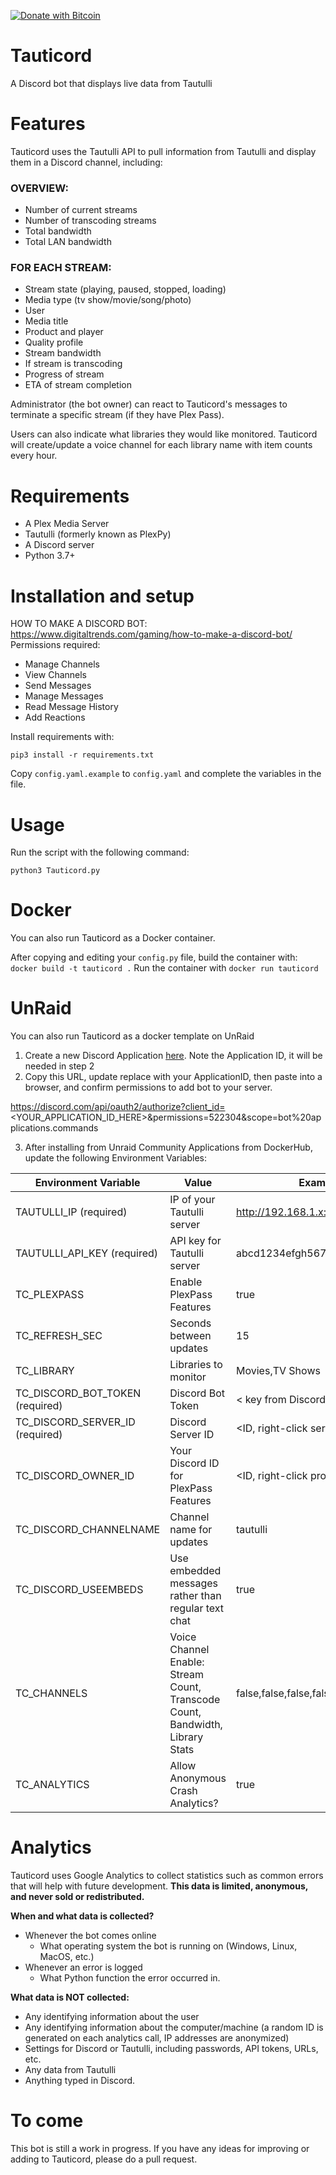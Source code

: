 [![Donate with Bitcoin](https://en.cryptobadges.io/badge/micro/3H94aowuz4hgbvNjceZ2xeq14rjmGz4cD9)](https://en.cryptobadges.io/donate/3H94aowuz4hgbvNjceZ2xeq14rjmGz4cD9)

# Tauticord
A Discord bot that displays live data from Tautulli

# Features
Tauticord uses the Tautulli API to pull information from Tautulli and display them in a Discord channel, including:

### OVERVIEW:
* Number of current streams
* Number of transcoding streams
* Total bandwidth
* Total LAN bandwidth

### FOR EACH STREAM:
* Stream state (playing, paused, stopped, loading)
* Media type (tv show/movie/song/photo)
* User
* Media title
* Product and player
* Quality profile
* Stream bandwidth
* If stream is transcoding
* Progress of stream
* ETA of stream completion

Administrator (the bot owner) can react to Tauticord's messages to terminate a specific stream (if they have Plex Pass).

Users can also indicate what libraries they would like monitored. Tauticord will create/update a voice channel for each library name with item counts every hour.

# Requirements
- A Plex Media Server
- Tautulli (formerly known as PlexPy)
- A Discord server
- Python 3.7+

# Installation and setup
HOW TO MAKE A DISCORD BOT: https://www.digitaltrends.com/gaming/how-to-make-a-discord-bot/
Permissions required:
- Manage Channels
- View Channels
- Send Messages
- Manage Messages
- Read Message History
- Add Reactions

Install requirements with:

	pip3 install -r requirements.txt

Copy ``config.yaml.example`` to ``config.yaml`` and complete the variables in the file.

# Usage
Run the script with the following command:

	python3 Tauticord.py
	
# Docker
You can also run Tauticord as a Docker container.

After copying and editing your ``config.py`` file, build the container with:
	``docker build -t tauticord .``
Run the container with ``docker run tauticord``

# UnRaid
You can also run Tauticord as a docker template on UnRaid

1. Create a new Discord Application [here](https://discordapp.com/developers/applications). Note the Application ID, it will be needed in step 2
2. Copy this URL, update replace with your ApplicationID, then paste into a browser, and confirm permissions to add bot to your server. 

https://discord.com/api/oauth2/authorize?client_id=<YOUR_APPLICATION_ID_HERE>&permissions=522304&scope=bot%20applications.commands

3. After installing from Unraid Community Applications from DockerHub, update the following Environment Variables:

| Environment Variable  | Value |  Example/Default |
| ------------- | ------------- | ------------- |
| TAUTULLI_IP (required)  | IP of your Tautulli server | http://192.168.1.x:8181 |
| TAUTULLI_API_KEY (required) | API key for Tautulli server  | abcd1234efgh5678ijkl9012mnop3456qrst  |
| TC_PLEXPASS | Enable PlexPass Features | true |
| TC_REFRESH_SEC | Seconds between updates | 15 |
| TC_LIBRARY | Libraries to monitor | Movies,TV Shows | 
| TC_DISCORD_BOT_TOKEN (required) | Discord Bot Token | < key from DiscordApplication above > |
| TC_DISCORD_SERVER_ID (required) | Discord Server ID | <ID, right-click server> |
| TC_DISCORD_OWNER_ID | Your Discord ID for PlexPass Features | <ID, right-click profile> |
| TC_DISCORD_CHANNELNAME | Channel name for updates | tautulli |
| TC_DISCORD_USEEMBEDS | Use embedded messages rather than regular text chat | true |
| TC_CHANNELS | Voice Channel Enable: Stream Count, Transcode Count, Bandwidth, Library Stats | false,false,false,false | 
| TC_ANALYTICS | Allow Anonymous Crash Analytics? | true |

# Analytics
Tauticord uses Google Analytics to collect statistics such as common errors that will help with future development.
**This data is limited, anonymous, and never sold or redistributed.**

**When and what data is collected?**
- Whenever the bot comes online
	- What operating system the bot is running on (Windows, Linux, MacOS, etc.)
- Whenever an error is logged
 	- What Python function the error occurred in.

**What data is NOT collected:**
- Any identifying information about the user
- Any identifying information about the computer/machine (a random ID is generated on each analytics call, IP addresses are anonymized)
- Settings for Discord or Tautulli, including passwords, API tokens, URLs, etc.
- Any data from Tautulli
- Anything typed in Discord.

# To come
This bot is still a work in progress. If you have any ideas for improving or adding to Tauticord, please do a pull request.
